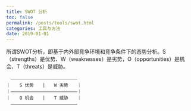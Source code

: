 ```yaml
---
title: SWOT 分析
toc: false
permalink: /posts/tools/swot.html
categories: 工具与方法
date: 2019-01-01
---
```


所谓SWOT分析，即基于内外部竞争环境和竞争条件下的态势分析。S（strengths）是优势、W（weaknesses）是劣势，O（opportunities）是机会、T（threats）是威胁。

````text
　—————————————————————————
｜　　S 优势　　|　　W 劣势　　｜
｜—————————————————————————｜
｜　　O 机会　　|　　T 威胁　　｜
　—————————————————————————
````
